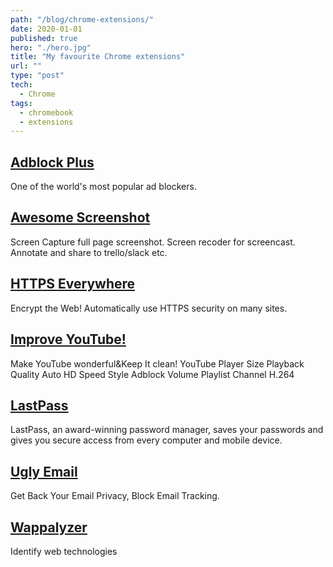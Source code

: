 ```yaml
---
path: "/blog/chrome-extensions/"
date: 2020-01-01
published: true
hero: "./hero.jpg"
title: "My favourite Chrome extensions"
url: ""
type: "post"
tech:
  - Chrome
tags:
  - chromebook
  - extensions
---
```


## <a rel="noopener noreferrer" target="_blank" href="https://chrome.google.com/webstore/detail/adblock-plus-free-ad-bloc/cfhdojbkjhnklbpkdaibdccddilifddb">Adblock Plus</a>

One of the world's most popular ad blockers.

## <a rel="noopener noreferrer" target="_blank" href="https://chrome.google.com/webstore/detail/awesome-screenshot-screen/nlipoenfbbikpbjkfpfillcgkoblgpmj">Awesome Screenshot</a>

Screen Capture full page screenshot. Screen recoder for screencast. Annotate and share to trello/slack etc.

## <a rel="noopener noreferrer" target="_blank" href="https://chrome.google.com/webstore/detail/https-everywhere/gcbommkclmclpchllfjekcdonpmejbdp">HTTPS Everywhere</a>

Encrypt the Web! Automatically use HTTPS security on many sites.

## <a rel="noopener noreferrer" target="_blank" href="https://chrome.google.com/webstore/detail/improve-youtube-open-sour/bnomihfieiccainjcjblhegjgglakjdd">Improve YouTube!</a>

Make YouTube wonderful&Keep It clean! YouTube Player Size Playback Quality Auto HD Speed Style Adblock Volume Playlist Channel H.264

## <a rel="noopener noreferrer" target="_blank" href="https://chrome.google.com/webstore/detail/lastpass-free-password-ma/hdokiejnpimakedhajhdlcegeplioahd">LastPass</a>

LastPass, an award-winning password manager, saves your passwords and gives you secure access from every computer and mobile device.

## <a rel="noopener noreferrer" target="_blank" href="https://chrome.google.com/webstore/detail/ugly-email/ldgiafaliifpknmgofiifianlnbgflgj">Ugly Email</a>

Get Back Your Email Privacy, Block Email Tracking.

## <a rel="noopener noreferrer" target="_blank" href="https://chrome.google.com/webstore/detail/wappalyzer/gppongmhjkpfnbhagpmjfkannfbllamg">Wappalyzer</a>

Identify web technologies